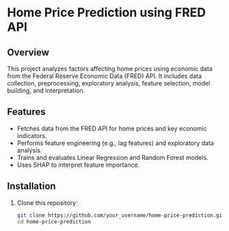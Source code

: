 # Home Price Prediction using FRED API

## Overview

This project analyzes factors affecting home prices using economic data from the Federal Reserve Economic Data (FRED) API. It includes data collection, preprocessing, exploratory analysis, feature selection, model building, and interpretation.

## Features

- Fetches data from the FRED API for home prices and key economic indicators.
- Performs feature engineering (e.g., lag features) and exploratory data analysis.
- Trains and evaluates Linear Regression and Random Forest models.
- Uses SHAP to interpret feature importance.

## Installation

1. Clone this repository:
   ```bash
   git clone https://github.com/your_username/home-price-prediction.git
   cd home-price-prediction
